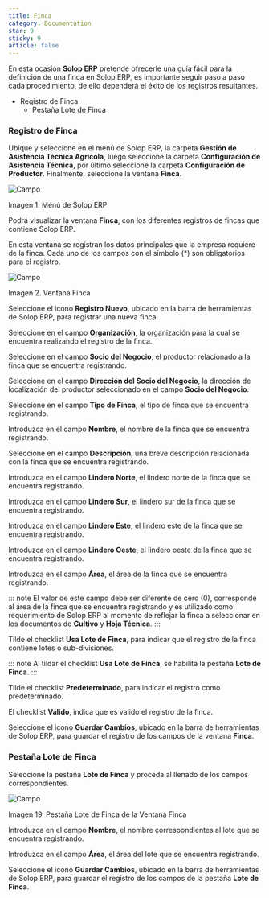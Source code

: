 ```yaml
---
title: Finca
category: Documentation
star: 9
sticky: 9
article: false
---
```


En esta ocasión **Solop ERP** pretende ofrecerle una guía fácil para la definición de una finca en Solop ERP, es importante seguir paso a paso cada procedimiento, de ello dependerá el éxito de los registros resultantes.

- Registro de Finca
  - Pestaña Lote de Finca

### Registro de Finca

Ubique y seleccione en el menú de Solop ERP, la carpeta **Gestión de Asistencia Técnica Agricola**, luego seleccione la carpeta **Configuración de Asistencia Técnica**, por último seleccione la carpeta **Configuración de Productor**. Finalmente, seleccione la ventana **Finca**.

![Campo](/assets/img/docs/assistance-management/atm-assistance-image1.png)

Imagen 1. Menú de Solop ERP

Podrá visualizar la ventana **Finca**, con los diferentes registros de fincas que contiene Solop ERP.

En esta ventana se registran los datos principales que la empresa requiere de la finca. Cada uno de los campos con el símbolo (\*) son obligatorios para el registro.

![Campo](/assets/img/docs/assistance-management/atm-assistance-image2.png)

Imagen 2. Ventana Finca

Seleccione el icono **Registro Nuevo**, ubicado en la barra de herramientas de Solop ERP, para registrar una nueva finca.

Seleccione en el campo **Organización**, la organización para la cual se encuentra realizando el registro de la finca.

Seleccione en el campo **Socio del Negocio**, el productor relacionado a la finca que se encuentra registrando.

Seleccione en el campo **Dirección del Socio del Negocio**, la dirección de localización del productor seleccionado en el campo **Socio del Negocio**.

Seleccione en el campo **Tipo de Finca**, el tipo de finca que se encuentra registrando.

Introduzca en el campo **Nombre**, el nombre de la finca que se encuentra registrando.

Seleccione en el campo **Descripción**, una breve descripción relacionada con la finca que se encuentra registrando.

Introduzca en el campo **Lindero Norte**, el lindero norte de la finca que se encuentra registrando.

Introduzca en el campo **Lindero Sur**, el lindero sur de la finca que se encuentra registrando.

Introduzca en el campo **Lindero Este**, el lindero este de la finca que se encuentra registrando.

Introduzca en el campo **Lindero Oeste**, el lindero oeste de la finca que se encuentra registrando.

Introduzca en el campo **Área**, el área de la finca que se encuentra registrando.

::: note
El valor de este campo debe ser diferente de cero (0), corresponde al área de la finca que se encuentra registrando y es utilizado como requerimiento de Solop ERP al momento de reflejar la finca a seleccionar en los documentos de **Cultivo** y **Hoja Técnica**.
:::

Tilde el checklist **Usa Lote de Finca**, para indicar que el registro de la finca contiene lotes o sub-divisiones.

::: note
Al tildar el checklist **Usa Lote de Finca**, se habilita la pestaña **Lote de Finca**.
:::

Tilde el checklist **Predeterminado**, para indicar el registro como predeterminado.

El checklist **Válido**, indica que es valido el registro de la finca.

Seleccione el icono **Guardar Cambios**, ubicado en la barra de herramientas de Solop ERP, para guardar el registro de los campos de la ventana **Finca**.

### Pestaña Lote de Finca

Seleccione la pestaña **Lote de Finca** y proceda al llenado de los campos correspondientes.

![Campo](/assets/img/docs/assistance-management/atm-assistance-image19.png)

Imagen 19. Pestaña Lote de Finca de la Ventana Finca

Introduzca en el campo **Nombre**, el nombre correspondientes al lote que se encuentra registrando.

Introduzca en el campo **Área**, el área del lote que se encuentra registrando.

Seleccione el icono **Guardar Cambios**, ubicado en la barra de herramientas de Solop ERP, para guardar el registro de los campos de la pestaña **Lote de Finca**.